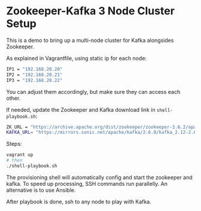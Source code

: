 # Zookeeper-Kafka 3 Node Cluster Setup
This is a demo to bring up a multi-node cluster for Kafka alongsides Zookeeper.

As explained in Vagrantfile, using static ip for each node:
```bash
IP1 = "192.168.20.20"
IP2 = "192.168.20.21"
IP3 = "192.168.20.22"
```
You can adjust them accordingly, but make sure they can access each other.

If needed, update the Zookeeper and Kafka download link in `shell-playbook.sh`:
```bash
ZK_URL = "https://archive.apache.org/dist/zookeeper/zookeeper-3.6.2/apache-zookeeper-3.6.2-bin.tar.gz"
KAFKA_URL= "https://mirrors.sonic.net/apache/kafka/2.6.0/kafka_2.12-2.6.0.tgz"
```

Steps:
```bash
vagrant up
# then
./shell-playbook.sh
```
The provisioning shell will automatically config and start the zookeeper and kafka. To speed up processing, SSH commands run parallelly.
An alternative is to use Ansible.

After playbook is done, ssh to any node to play with Kafka.
